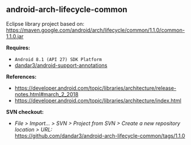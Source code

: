 ## android-arch-lifecycle-common

Eclipse library project based on:<br/>
https://maven.google.com/android/arch/lifecycle/common/1.1.0/common-1.1.0.jar

**Requires:**
- `Android 8.1 (API 27) SDK Platform`
- [dandar3/android-support-annotations](https://github.com/dandar3/android-support-annotations/tree/27.1.0)

**References:**
- https://developer.android.com/topic/libraries/architecture/release-notes.html#march_2_2018
- https://developer.android.com/topic/libraries/architecture/index.html

**SVN checkout:**
- _File > Import... > SVN > Project from SVN > Create a new repository location > URL:_<br/>
  https://github.com/dandar3/android-arch-lifecycle-common/tags/1.1.0
